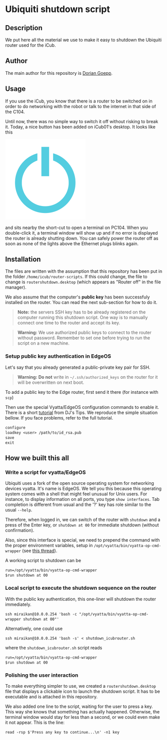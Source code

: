 # Ubiquiti shutdown script

## Description

We put here all the material we use to make it easy to shutdown the Ubiquiti router used for the iCub.


## Author

The main author for this repository is [Dorian Goepp](mailto:dorian.goepp@inria.fr).


## Usage

If you use the iCub, you know that there is a router to be switched on in order to do networking with the robot or talk to the internet in that side of the C104.

Until now, there was no simple way to switch it off without risking to break it. Today, a nice button has been added on iCub01's desktop. It looks like this

![power icon](power-button.png)

and sits nearby the short-cut to open a terminal on PC104. When you double-click it, a terminal window will show up and if no error is displayed the router is already shutting down. You can safely power the router off as soon as none of the lights above the Ethernet plugs blinks again.


## Installation

The files are written with the assumption that this repository has been put in the folder `/home/icub/router-scripts`. If this could change, the file to change is `routershutdown.desktop` (which appears as "Router off" in the file manager).

We also assume that the computer's **public key** has been successfuly installed on the router. You can read the next sub-section for how to do it.

> **Note:** the servers SSH key has to be already registered on the computer running this shutdown script. One way is to manually connect one time to the router and accept its key.

> **Warning:** We use authorized public keys to connect to the router without password. Remember to set one before trying to run the script on a new machine.


### Setup public key authentication in EdgeOS

Let's say that you already generated a public-private key pair for SSH.

> **Warning:** **Do not** write in `~/.ssh/authorized_keys` on the router for it will be overwritten on next boot.

To add a public key to the Edge router, first send it there (for instance with `scp`)

Then use the special Vyatta/EdgeOS configuration commands to enable it. There is a short [tutorial](http://www.dahl-jacobsen.dk/tips/2014/04/06/SSH-login-with-RSA-keys-on-Vyatta-EdgeOS.html) from DJ's Tips. We reproduce the simple situation bellow. If you face problems, refer to the full tutorial.

```
configure
loadkey <user> /path/to/id_rsa.pub
save
exit
```


## How we built this all

### Write a script for vyatta/EdgeOS

Ubiquiti uses a fork of the open source operating system for networking devices vyatta. It's name is EdgeOS. We tell you this because this operating system comes with a shell that might feel unusual for Unix users. For instance, to display information on all ports, you type `show interfaces`. Tab completion is different from usual and the '?' key has role similar to the usual `--help`.

Therefore, when logged in, we can switch of the router with `shutdown` and a press of the Enter key, or `shutdown at 00` for immediate shutdown (without confirmation).

Also, since this interface is special, we need to prepend the command with the proper environment variables, setup in `/opt/vyatta/bin/vyatta-op-cmd-wrapper` (see [this thread](https://help.ubnt.com/hc/en-us/articles/204976164-EdgeMAX-How-to-run-operational-mode-command-from-scripts-)).

A working script to shutdown can be

```
run=/opt/vyatta/bin/vyatta-op-cmd-wrapper
$run shutdown at 00
```


### Local script to execute the shutdown sequence on the router

With the public key authentication, this one-liner will shutdown the router immediately.

```
ssh miraikan@10.0.0.254 'bash -c "/opt/vyatta/bin/vyatta-op-cmd-wrapper shutdown at 00"'
```

Alternatively, one could use
```
ssh miraikan@10.0.0.254 'bash -s' < shutdown_icubrouter.sh
```

where the `shutdown_icubrouter.sh` script reads

```
run=/opt/vyatta/bin/vyatta-op-cmd-wrapper
$run shutdown at 00
```


### Polishing the user interaction

To make everything simpler to use, we created a `routershutdown.desktop` file that displays a clickable icon to launch the shutdown script. It has to be executable and is attached in this repository.

We also added one line to the script, waiting for the user to press a key. This way she knows that something has actually happened. Otherwise, the terminal window would stay for less than a second, or we could even make it not appear. This is the line:

```
read -rsp $'Press any key to continue...\n' -n1 key
```